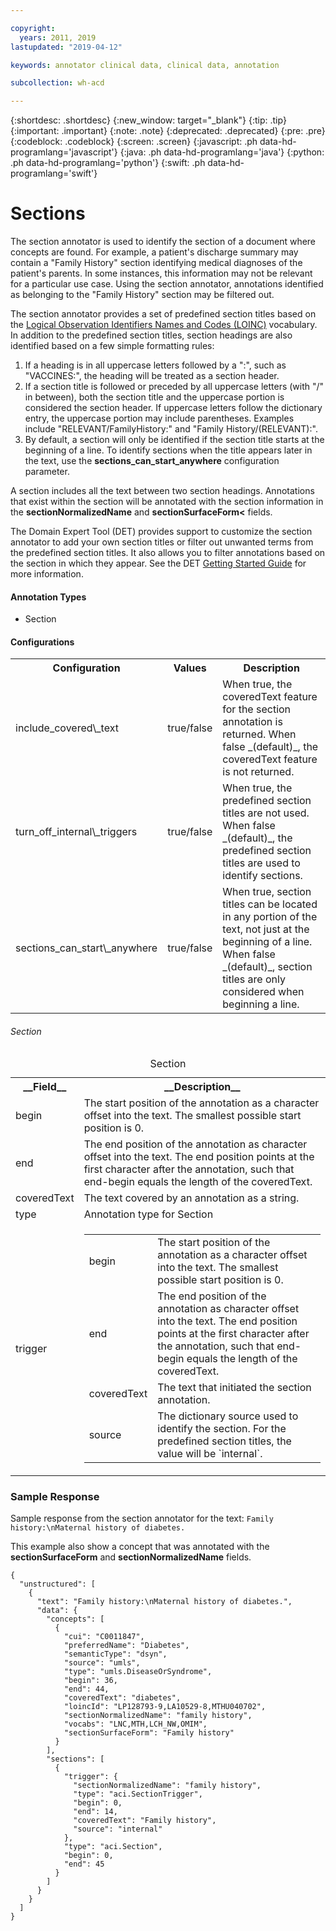 ```yaml
---

copyright:
  years: 2011, 2019
lastupdated: "2019-04-12"

keywords: annotator clinical data, clinical data, annotation

subcollection: wh-acd

---
```


{:shortdesc: .shortdesc}
{:new_window: target="_blank"}
{:tip: .tip}
{:important: .important}
{:note: .note}
{:deprecated: .deprecated}
{:pre: .pre}
{:codeblock: .codeblock}
{:screen: .screen}
{:javascript: .ph data-hd-programlang='javascript'}
{:java: .ph data-hd-programlang='java'}
{:python: .ph data-hd-programlang='python'}
{:swift: .ph data-hd-programlang='swift'}

# Sections

The section annotator is used to identify the section of a document where concepts are found. For example, a patient's discharge summary may contain a "Family History" section identifying medical diagnoses of the patient's parents. In some instances, this information may not be relevant for a particular use case. Using the section annotator, annotations identified as belonging to the "Family History" section may be filtered out.


The section annotator provides a set of predefined section titles based on the [Logical Observation Identifiers Names and Codes (LOINC)](https://loinc.org/) vocabulary. In addition to the predefined section titles, section headings are also identified based on a few simple formatting rules:

1. If a heading is in all uppercase letters followed by a ":", such as "VACCINES:", the heading will be treated as a section header.
2. If a section title is followed or preceded by all uppercase letters (with "/" in between), both the section title and the uppercase portion is considered the section header. If uppercase letters follow the dictionary entry, the uppercase portion may include parentheses. Examples include "RELEVANT/FamilyHistory:" and "Family History/(RELEVANT):".
3. By default, a section will only be identified if the section title starts at the beginning of a line. To identify sections when the title appears later in the text, use the **sections_can_start_anywhere** configuration parameter.

A section includes all the text between two section headings. Annotations that exist within the section will be annotated with  the section information in the **sectionNormalizedName** and **sectionSurfaceForm<** fields.

The Domain Expert Tool (DET) provides support to customize the section annotator to add your own section titles or filter out unwanted terms from the predefined section titles.  It also allows you to filter annotations based on the section in which they appear. See the DET <a href="https://watsonpow01.rch.stglabs.ibm.com/services/cartridge_det/help/DET_GettingStartedGuide.pdf">Getting Started Guide</a> for more information.

<h4>Annotation Types</h4>

* Section

<h4>Configurations</h4>

<table>
<tr>
<th>Configuration</t>
<th>Values</th>
<th>Description</th>
</tr>
<tr>
<td>include_covered\_text</td>
<td>true/false</td>
<td>When true, the coveredText feature for the section annotation is returned. When false _(default)_, the coveredText feature is not returned.</td>
</tr>
<tr>
<td>turn_off_internal\_triggers</td>
<td>true/false</td>
<td>When true, the predefined section titles are not used. When false _(default)_, the predefined section titles are used to identify sections.</td>
</tr>
<tr>
<td>sections_can_start\_anywhere</td>
<td>true/false</td>
<td>When true, section titles can be located in any portion of the text, not just at the beginning of a line. When false _(default)_, section titles are only considered when beginning a line.</td>
</tr>
</table>

###### Section

<table>
<caption>Section</caption>
<tr><th>__Field__</th><th>__Description__</th></tr>
</tr><td>begin</td><td>The start position of the annotation as a character offset into the text. The smallest possible start position is 0.</td></tr>
<tr><td>end</td><td>The end position of the annotation as character offset into the text. The end position points at the first character after the annotation, such that end-begin equals the length of the coveredText.</td></tr>
<tr><td>coveredText</td><td>The text covered by an annotation as a string.</td></tr>
<tr><td>type</td><td>Annotation type for Section</td></tr>
<tr><td>trigger</td><td><table role="presentation"><tbody>
  <tr><td>begin</td><td>The start position of the annotation as a character offset into the text. The smallest possible start position is 0.</td></tr>
  <tr><td>end</td><td>The end position of the annotation as character offset into the text. The end position points at the first character after the annotation, such that end-begin equals the length of the coveredText.</td></tr>
  <tr><td>coveredText</td><td>The text that initiated the section annotation.</td></tr>
  <tr><td>source</td><td>The dictionary source used to identify the section. For the predefined section titles, the value will be `internal`.</td></tr>
</tbody></table></td></tr>
</table>

### Sample Response

Sample response from the section annotator for the text: `Family history:\nMaternal history of diabetes.`

This example also show a concept that was annotated with the **sectionSurfaceForm** and **sectionNormalizedName** fields.

```
{
  "unstructured": [
    {
      "text": "Family history:\nMaternal history of diabetes.",
      "data": {
        "concepts": [
          {
            "cui": "C0011847",
            "preferredName": "Diabetes",
            "semanticType": "dsyn",
            "source": "umls",
            "type": "umls.DiseaseOrSyndrome",
            "begin": 36,
            "end": 44,
            "coveredText": "diabetes",
            "loincId": "LP128793-9,LA10529-8,MTHU040702",
            "sectionNormalizedName": "family history",
            "vocabs": "LNC,MTH,LCH_NW,OMIM",
            "sectionSurfaceForm": "Family history"
          }
        ],
        "sections": [
          {
            "trigger": {
              "sectionNormalizedName": "family history",
              "type": "aci.SectionTrigger",
              "begin": 0,
              "end": 14,
              "coveredText": "Family history",
              "source": "internal"
            },
            "type": "aci.Section",
            "begin": 0,
            "end": 45
          }
        ]
      }
    }
  ]
}
```
